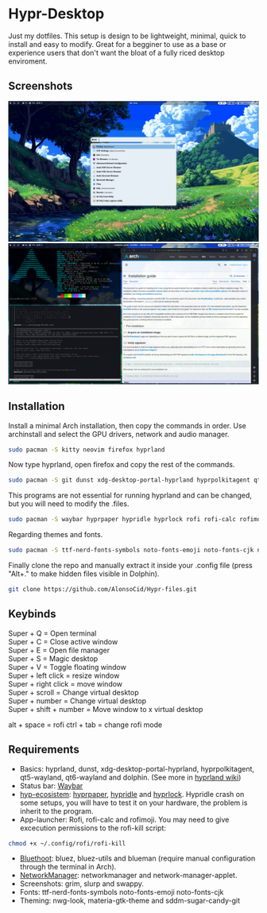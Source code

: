 # Hypr-Desktop

Just my dotfiles. This setup is design to be lightweight, minimal, quick to install and easy to modify. Great for a begginer to use as a base or experience users that don't want the bloat of a fully riced desktop enviroment.

## Screenshots
![Example1](repo_screenshots/example1.png)
![Example2](repo_screenshots/example2.png)

## Installation
Install a minimal Arch installation, then copy the commands in order. Use archinstall and select the GPU drivers, network and audio manager.
```bash
sudo pacman -S kitty neovim firefox hyprland 
```
Now type hyprland, open firefox and copy the rest of the commands.
```bash
sudo pacman -S git dunst xdg-desktop-portal-hyprland hyprpolkitagent qt5-wayland qt6-wayland dolphin
```
This programs are not essential for running hyprland and can be changed, but you will need to modify the .files.

```bash
sudo pacman -S waybar hyprpaper hypridle hyprlock rofi rofi-calc rofimoji bluez bluez-utils blueman pavucontrol grim slurp swappy sddm
```

Regarding themes and fonts.
```bash
sudo pacman -S ttf-nerd-fonts-symbols noto-fonts-emoji noto-fonts-cjk nwg-look materia-gtk-theme
```

Finally clone the repo and manually extract it inside your .config file (press "Alt+." to make hidden files visible in Dolphin).
```bash
git clone https://github.com/AlonsoCid/Hypr-files.git
```

## Keybinds
Super + Q = Open terminal  
Super + C = Close active window  
Super + E = Open file manager  
Super + S = Magic desktop  
Super + V = Toggle floating window  
Super + left click = resize window  
Super + right click = move window  
Super + scroll = Change virtual desktop  
Super + number = Change virtual desktop  
Super + shift + number = Move window to x virtual desktop  

alt + space = rofi
ctrl + tab = change rofi mode

## Requirements
- Basics: hyprland, dunst, xdg-desktop-portal-hyprland, hyprpolkitagent, qt5-wayland, qt6-wayland and dolphin. (See more in [hyprland wiki](https://wiki.hypr.land/Useful-Utilities/Must-have/))
- Status bar: [Waybar](https://github.com/Alexays/Waybar/wiki/Module:-Hyprland)
- [hyp-ecosistem](https://wiki.hypr.land/Hypr-Ecosystem/): [hyprpaper](https://wiki.hypr.land/Hypr-Ecosystem/hyprpaper/), [hypridle](https://wiki.hypr.land/Hypr-Ecosystem/hypridle/) and [hyprlock](https://wiki.hypr.land/Hypr-Ecosystem/hyprlock/). Hypridle crash on some setups, you will have to test it on your hardware, the problem is inherit to the program.
- App-launcher: Rofi, rofi-calc and rofimoji.
You may need to give excecution permissions to the rofi-kill script:
```bash
chmod +x ~/.config/rofi/rofi-kill
```
- [Bluethoot](https://wiki.archlinux.org/title/Bluetooth): bluez, bluez-utils and blueman (require manual configuration through the terminal in Arch).
- [NetworkManager](https://wiki.archlinux.org/title/NetworkManager): networkmanager and network-manager-applet.
- Screenshots: grim, slurp and swappy.
- Fonts: ttf-nerd-fonts-symbols noto-fonts-emoji noto-fonts-cjk 
- Theming: nwg-look, materia-gtk-theme and sddm-sugar-candy-git

